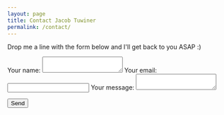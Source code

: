 ```yaml
---
layout: page
title: Contact Jacob Tuwiner 
permalink: /contact/
---
```


Drop me a line with the form below and I'll get back to you ASAP :) 

<!-- modify this form HTML and place wherever you want your form -->

<form
  action="https://formspree.io/f/mbjppeek"
  method="POST"
>
  <label>
    Your name:
    <textarea name="name"></textarea>
  </label>
  <label>
    Your email:
    <input type="text" name="_replyto">
  </label>
  <label>
    Your message:
    <textarea name="message"></textarea>
  </label>
  <!-- your other form fields go here -->

  <button type="submit">Send</button>
</form>
